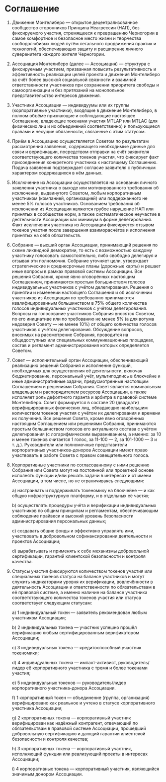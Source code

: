 Соглашение
==========

1. Движение Монтелиберо — открытое децентрализованное сообщество сторонников Принципа Неагрессии (НАП), без фиксируемого
   участия, стремящееся к превращению Черногории в самое комфортное и безопасное место жизни и творчества свободолюбивых
   людей путём легального продвижения практик и технологий, обеспечивающих защиту и расширение личного суверенитета
   каждого жителя Черногории.


2. Ассоциация Монтелиберо (далее — Ассоциация) — структура с фиксируемым участием, призванная повысить результативность
   и эффективность реализации целей проекта и движения Монтелиберо за счёт более высокой социальной связности и взаимной
   ответственности участников при сохранении приоритета свободы и самоорганизации и без притязаний на монопольное
   представительство интересов движения.


3. Участники Ассоциации — индивидуумы или их группы (корпоративные участники), входящие в движение Монтелиберо, в полном
   объёме признающие и соблюдающие настоящее Соглашение, владеющие токенами участия MTLAP или MTLAC (для физических лиц
   и их объединений соответственно) и пользующиеся правами и несущие обязанности, связанные с этим статусом.


4. Приём в Ассоциацию осуществляется Советом по результатам рассмотрения заявления, содержащего необходимые данные для
   связи и верификации, посредством отправки на счёт заявителя соответствующего количества токенов участия, что
   фиксирует факт присоединения конкретного участника к настоящему Соглашению.
   Подача заявления подтверждает согласие заявителя с публичным характером содержащихся в нём данных.


5. Исключение из Ассоциации осуществляется на основании личного заявления участника о выходе или мотивированного
   требования об исключении, выдвинутого Советом, любым корпоративным участником (компанией, организацией) или
   поддержанного не менее 5% голосов участников. Основанием требования об исключении из Ассоциации являются грубое
   нарушение НАП или принятых в сообществе норм, а также систематическое неучастие в деятельности Ассоциации как минимум
   в форме делегирования. Факт исключения участника из Ассоциации фиксируется отзывом токенов участия после завершения
   взаиморасчётов и исполнения принятых на себя обязательств.


6. Собрание — высший орган Ассоциации, принимающий решения по схеме ликвидной демократии, то есть с возможностью каждому
   участнику голосовать самостоятельно, либо свободно делегируя и отзывая эти полномочия. Собрание уточняет цели,
   утверждает стратегические и среднесрочные планы (дорожные карты) и решает иные вопросы в рамках правовой системы
   Ассоциации. Все решения Собрания, кроме явно оговорённых настоящим Соглашением, принимаются простым большинством
   голосов индивидуальных участников с учётом делегирования. Решения о принятии и изменении настоящего Соглашения и об
   исключении участников из Ассоциации по требованию принимаются квалифицированным большинством в 75% общего количества
   голосов индивидуальных участников с учётом делегирования. Вопросы на голосование участников Собрания вносятся
   Советом, по его инициативе или по требованию не менее 5% (а для вотума недоверия Совету — не менее 10%) от общего
   количества голосов участников с учётом делегирования. Обсуждение вопросов, вносимых на рассмотрение Собрания,
   проводится на общедоступных или специальных коммуникационных площадках, состав и регламент администрирования которых
   определяется Советом.


7. Совет — исполнительный орган Ассоциации, обеспечивающий реализацию решений Собрания и исполнение функций, необходимых
   для осуществления её деятельности, включая бюджетирование, персональный учёт, мультиподпись в блокчейне и иные
   административные задачи, предусмотренные настоящим Соглашением и решениями Собрания. Совет является номинальным
   владельцем и распорядителем ресурсов Ассоциации, а также исполняет роль дефолтного гаранта и арбитра в правовой
   системе Монтелиберо. Совет формируется в составе 20 (двадцати) верифицированных физических лиц, обладающих наибольшим
   количеством токенов участия с учётом их делегирования и времени их получения. Все решения Совета, кроме явно оговорённых
   настоящим Соглашением или решениями Собрания, принимаются простым большинством голосов его актуального состава с
   учётом делегирования (с логарифмическим выравниванием, а именно: за 10 и менее токенов считается 1
   голос, за 11-100 — 2, за 101-1000 — 3 и т. д.). Руководители или полномочные представители корпоративных
   участников-доноров Ассоциации имеют право участвовать в работе Совета с правом совещательного голоса.


8. Корпоративные участники по согласованному с ними решению Собрания или Совета могут на постоянной или проектной основе
   исполнять функции и/или решать задачи в интересах и от имени Ассоциации, в том числе, но не ограничиваясь следующими:

   a) настраивать и поддерживать токеномику на блокчейне — и как общую инфраструктурную платформу, и в отдельных её
   частях;

   b) осуществлять процедуры учёта и верификации индивидуальных участников по общим принципам и регламентам,
   обеспечивающим соблюдение прайвеси и высокий уровень безопасности администрирования персональных данных;

   c) создавать общие фонды и эффективно управлять ими, участвовать в добровольном софинансировании деятельности и
   проектов Ассоциации;

   d) вырабатывать и применять к себе механизмы добровольной сертификации, гарантий клиентской безопасности и контроля
   качества.


9. Статусы участия фиксируются количеством токенов участия или специальных токенов статуса на балансе участников и могут
   служить индикаторами уровня их верификации, вовлечённости в деятельность Ассоциации и ответственности по
   обязательствам в её правовой системе, а именно наличие на балансе участника соответствующего количества токенов
   участия или статуса соответствует следующим статусам:
   
   a) 1 индивидуальный токен — заявитель рекомендован любым участником Ассоциации;
   
   b) 2 индивидуальных токена — участник успешно прошёл верификацию любым сертифицированным верификатором Ассоциации;

   c) 3 индивидуальных токена — кредитоспособный участник токеномики;

   d) 4 индивидуальных токена — импакт-активист, руководитель/лидер её корпоративного участника с тремя и более 
      токенами участия;

   e) 5 индивидуальных токенов — руководитель/лидер корпоративного участника-донора Ассоциации.

   f) 1 корпоративный токен — объединение (группа, организация) верифицировано как реальное и учтено в статусе
   корпоративного участника Ассоциации;

   g) 2 корпоративных токена — корпоративный участник верифицирован как надёжный контрагент, отвечающий по
   обязательствам в правовой системе Ассоциации, прошедший добровольную сертификацию и дающий гарантии клиентской
   безопасности и контроля качества;

   h) 3 корпоративных токена — корпоративный участник, исполняющий функции или реализующий проекты в интересах
   Ассоциации;

   i) 4 корпоративных токена — корпоративный участник, являющийся значимым донором Ассоциации.
